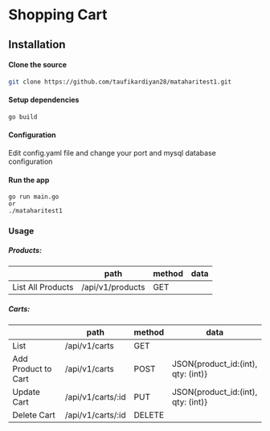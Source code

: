 # Shopping Cart

## Installation

#### Clone the source

```bash
git clone https://github.com/taufikardiyan28/mataharitest1.git
```

#### Setup dependencies

```bash
go build
```

#### Configuration
Edit config.yaml file and change your port and mysql database configuration

#### Run the app
```
go run main.go
or
./mataharitest1
```

### Usage

##### Products:
| | path | method|data|
| ----- | ------ | ------ |-----|
|List All Products|/api/v1/products |GET||
    
##### Carts:
| | path | method|data|
| ----- | ------ | ------ |-----|
|List|/api/v1/carts |GET||
|Add Product to Cart|/api/v1/carts |POST|JSON{product_id:(int), qty: (int)}|
|Update Cart|/api/v1/carts/:id |PUT|JSON{product_id:(int), qty: (int)}|
|Delete Cart|/api/v1/carts/:id |DELETE||
